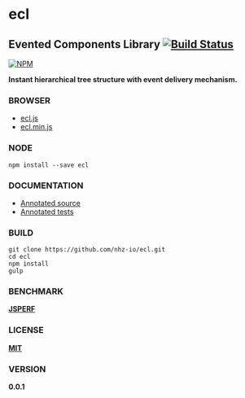 # ecl

## Evented Components Library [![Build Status][travis-image]][travis-url]
[![NPM][npm-image]][npm-url]

**Instant hierarchical tree structure with event delivery mechanism.**

### BROWSER
* [ecl.js][dist-browser-js-url]
* [ecl.min.js][min-dist-browser-js-url]

### NODE
```
npm install --save ecl
```

### DOCUMENTATION
* [Annotated source][Source]
* [Annotated tests][Tests]

### BUILD
```
git clone https://github.com/nhz-io/ecl.git
cd ecl
npm install
gulp
```

### BENCHMARK
**[JSPERF][jsperf-url]**

### LICENSE

**[MIT](LICENSE)**

### VERSION
**0.0.1**

[travis-image]: https://travis-ci.org/nhz-io/ecl.svg
[travis-url]: https://travis-ci.org/nhz-io/ecl

[npm-image]: https://nodei.co/npm/ecl.png
[npm-url]: https://nodei.co/npm/ecl

[jsperf-url]: http://jsperf.com/ecl

[dist-browser-js-url]: https://raw.githubusercontent.com/nhz-io/cnl/master/ecl.js
[min-dist-browser-js-url]: https://raw.githubusercontent.com/nhz-io/cnl/master/cnl.min.js

[Source]: ./source/index.litcoffee
[Tests]: ./source/tests/index.litcoffee
